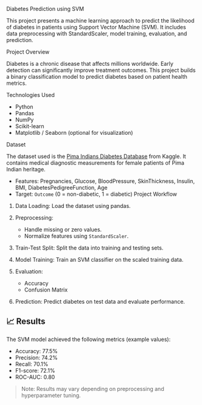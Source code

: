 Diabetes Prediction using SVM

This project presents a machine learning approach to predict the likelihood of diabetes in patients using Support Vector Machine (SVM). It includes data preprocessing with StandardScaler, model training, evaluation, and prediction.

Project Overview

Diabetes is a chronic disease that affects millions worldwide. Early detection can significantly improve treatment outcomes. This project builds a binary classification model to predict diabetes based on patient health metrics.

Technologies Used

- Python
- Pandas
- NumPy
- Scikit-learn
- Matplotlib / Seaborn (optional for visualization)

Dataset

The dataset used is the [Pima Indians Diabetes Database](https://www.kaggle.com/datasets/uciml/pima-indians-diabetes-database) from Kaggle. It contains medical diagnostic measurements for female patients of Pima Indian heritage.

- Features: Pregnancies, Glucose, BloodPressure, SkinThickness, Insulin, BMI, DiabetesPedigreeFunction, Age
- Target: `Outcome` (0 = non-diabetic, 1 = diabetic)
Project Workflow

1. Data Loading: Load the dataset using pandas.
2. Preprocessing:
   - Handle missing or zero values.
   - Normalize features using `StandardScaler`.
3. Train-Test Split: Split the data into training and testing sets.
4. Model Training: Train an SVM classifier on the scaled training data.
5. Evaluation:
   - Accuracy
   - Confusion Matrix
     
6. Prediction: Predict diabetes on test data and evaluate performance.

## 📈 Results

The SVM model achieved the following metrics (example values):

- Accuracy: 77.5%
- Precision: 74.2%
- Recall: 70.1%
- F1-score: 72.1%
- ROC-AUC: 0.80

> Note: Results may vary depending on preprocessing and hyperparameter tuning.

